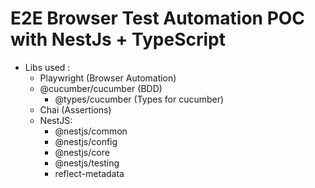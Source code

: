 # E2E Browser Test Automation POC with NestJs + TypeScript
* Libs used :
  * Playwright (Browser Automation)
  * @cucumber/cucumber (BDD)
    * @types/cucumber (Types for cucumber)
  * Chai (Assertions)
  * NestJS:
    * @nestjs/common
    * @nestjs/config
    * @nestjs/core
    * @nestjs/testing                        
    * reflect-metadata